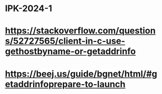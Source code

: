 # IPK-2024-1

# https://stackoverflow.com/questions/52727565/client-in-c-use-gethostbyname-or-getaddrinfo
# https://beej.us/guide/bgnet/html/#getaddrinfoprepare-to-launch
# 
